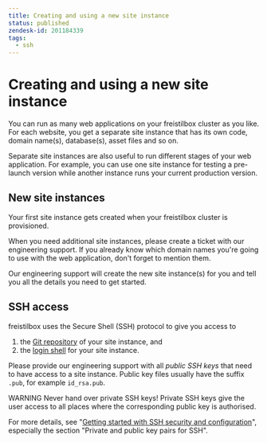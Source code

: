 ```yaml
---
title: Creating and using a new site instance
status: published
zendesk-id: 201184339
tags:
  - ssh
---
```


# Creating and using a new site instance

You can run as many web applications on your freistilbox cluster as you like.
For each website, you get a separate site instance that has its own code, domain
name(s), database(s), asset files and so on.

Separate site instances are also useful to run different stages of your web
application. For example, you can use one site instance for testing a pre-launch
version while another instance runs your current production version.

## New site instances

Your first site instance gets created when your freistilbox cluster is
provisioned.

When you need additional site instances, please create a ticket with our
engineering support. If you already know which domain names you're going to use
with the web application, don't forget to mention them.

Our engineering support will create the new site instance(s) for you and tell
you all the details you need to get started.

## SSH access

freistilbox uses the Secure Shell (SSH) protocol to give you access to

1. the [Git repository][1] of your site instance, and
1. the [login shell][2] for your site instance.

Please provide our engineering support with all _public SSH keys_ that need to
have access to a site instance. Public key files usually have the suffix `.pub`,
for example `id_rsa.pub`.

<span class="label warning">WARNING</span> Never hand over private SSH keys!
Private SSH keys give the user access to all places where the corresponding
public key is authorised.

For more details, see "[Getting started with SSH security and configuration][3]",
especially the section "Private and public key pairs for SSH".

[1]: /getting_started/10-checkout.html
[2]: /getting_started/40-shell.html
[3]: http://www.ibm.com/developerworks/aix/library/au-sshsecurity/
